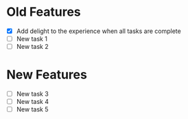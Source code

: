 # Old Features
- [x] Add delight to the experience when all tasks are complete
- [ ] New task 1
- [ ] New task 2

# New Features
- [ ] New task 3
- [ ] New task 4
- [ ] New task 5
